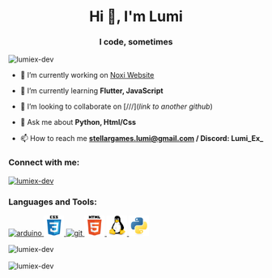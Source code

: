 <h1 align="center">Hi 👋, I'm Lumi</h1>
<h3 align="center">I code, sometimes</h3>

<p align="left"> <img src="https://komarev.com/ghpvc/?username=lumiex-dev&label=Profile%20views&color=0e75b6&style=flat" alt="lumiex-dev" /> </p>

- 🔭 I’m currently working on [Noxi Website](https://github.com/LumiEx-dev/Noxxi-Website)

- 🌱 I’m currently learning **Flutter, JavaScript**

- 👯 I’m looking to collaborate on [///](*link to another github*)

- 💬 Ask me about **Python, Html/Css**

- 📫 How to reach me **stellargames.lumi@gmail.com / Discord: Lumi_Ex_**

<h3 align="left">Connect with me:</h3>
<p align="left">
<a href="https://codepen.io/lumiex-dev" target="blank"><img align="center" src="https://raw.githubusercontent.com/rahuldkjain/github-profile-readme-generator/master/src/images/icons/Social/codepen.svg" alt="lumiex-dev" height="30" width="40" /></a>
</p>

<h3 align="left">Languages and Tools:</h3>
<p align="left"> <a href="https://www.arduino.cc/" target="_blank" rel="noreferrer"> <img src="https://cdn.worldvectorlogo.com/logos/arduino-1.svg" alt="arduino" width="40" height="40"/> </a> <a href="https://www.w3schools.com/css/" target="_blank" rel="noreferrer"> <img src="https://raw.githubusercontent.com/devicons/devicon/master/icons/css3/css3-original-wordmark.svg" alt="css3" width="40" height="40"/> </a> <a href="https://git-scm.com/" target="_blank" rel="noreferrer"> <img src="https://www.vectorlogo.zone/logos/git-scm/git-scm-icon.svg" alt="git" width="40" height="40"/> </a> <a href="https://www.w3.org/html/" target="_blank" rel="noreferrer"> <img src="https://raw.githubusercontent.com/devicons/devicon/master/icons/html5/html5-original-wordmark.svg" alt="html5" width="40" height="40"/> </a> <a href="https://www.linux.org/" target="_blank" rel="noreferrer"> <img src="https://raw.githubusercontent.com/devicons/devicon/master/icons/linux/linux-original.svg" alt="linux" width="40" height="40"/> </a> <a href="https://www.python.org" target="_blank" rel="noreferrer"> <img src="https://raw.githubusercontent.com/devicons/devicon/master/icons/python/python-original.svg" alt="python" width="40" height="40"/> </a> </p>

<p><img align="center" src="https://github-readme-stats.vercel.app/api/top-langs?username=lumiex-dev&show_icons=true&locale=en&layout=compact" alt="lumiex-dev" /></p>

<p><img align="center" src="https://github-readme-streak-stats.herokuapp.com/?user=lumiex-dev&" alt="lumiex-dev" /></p>
